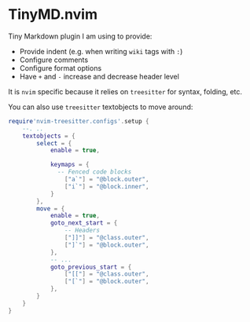 # TinyMD.nvim

Tiny Markdown plugin I am using to provide:

- Provide indent (e.g. when writing `wiki` tags with `:`)
- Configure comments
- Configure format options
- Have `+` and `-` increase and decrease header level

It is `nvim` specific because it relies on `treesitter` for syntax, folding,
etc.

You can also use `treesitter` textobjects to move around:

```lua
require'nvim-treesitter.configs'.setup {
    --. ..
    textobjects = {
        select = {
            enable = true,

            keymaps = {
              -- Fenced code blocks
                ["a`"] = "@block.outer",
                ["i`"] = "@block.inner",
            }
        },
        move = {
            enable = true,
            goto_next_start = {
                -- Headers
                ["]]"] = "@class.outer",
                ["]`"] = "@block.outer",
            },
            -- ...
            goto_previous_start = {
                ["[["] = "@class.outer",
                ["[`"] = "@block.outer",
            },
        }
    }
}

```
